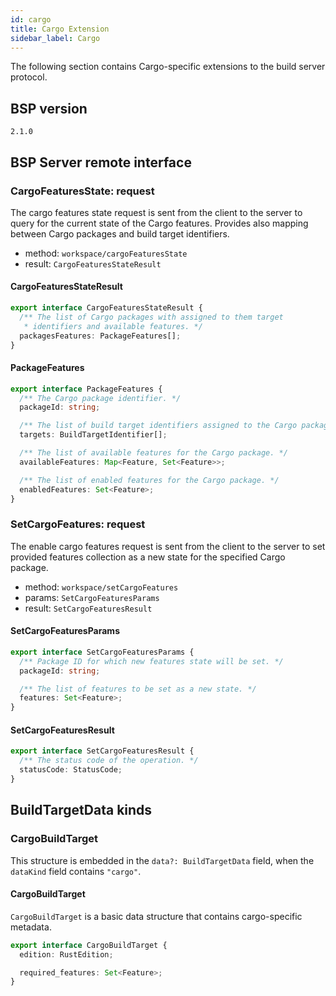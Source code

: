 ```yaml
---
id: cargo
title: Cargo Extension
sidebar_label: Cargo
---
```


The following section contains Cargo-specific extensions to the build server
protocol.

## BSP version

`2.1.0`

## BSP Server remote interface

### CargoFeaturesState: request

The cargo features state request is sent from the client to the server to
query for the current state of the Cargo features. Provides also mapping
between Cargo packages and build target identifiers.

- method: `workspace/cargoFeaturesState`
- result: `CargoFeaturesStateResult`

#### CargoFeaturesStateResult

```ts
export interface CargoFeaturesStateResult {
  /** The list of Cargo packages with assigned to them target
   * identifiers and available features. */
  packagesFeatures: PackageFeatures[];
}
```

#### PackageFeatures

```ts
export interface PackageFeatures {
  /** The Cargo package identifier. */
  packageId: string;

  /** The list of build target identifiers assigned to the Cargo package. */
  targets: BuildTargetIdentifier[];

  /** The list of available features for the Cargo package. */
  availableFeatures: Map<Feature, Set<Feature>>;

  /** The list of enabled features for the Cargo package. */
  enabledFeatures: Set<Feature>;
}
```

### SetCargoFeatures: request

The enable cargo features request is sent from the client to the server to
set provided features collection as a new state for
the specified Cargo package.

- method: `workspace/setCargoFeatures`
- params: `SetCargoFeaturesParams`
- result: `SetCargoFeaturesResult`

#### SetCargoFeaturesParams

```ts
export interface SetCargoFeaturesParams {
  /** Package ID for which new features state will be set. */
  packageId: string;

  /** The list of features to be set as a new state. */
  features: Set<Feature>;
}
```

#### SetCargoFeaturesResult

```ts
export interface SetCargoFeaturesResult {
  /** The status code of the operation. */
  statusCode: StatusCode;
}
```

## BuildTargetData kinds

### CargoBuildTarget

This structure is embedded in
the `data?: BuildTargetData` field, when
the `dataKind` field contains `"cargo"`.

#### CargoBuildTarget

`CargoBuildTarget` is a basic data structure that contains
cargo-specific metadata.

```ts
export interface CargoBuildTarget {
  edition: RustEdition;

  required_features: Set<Feature>;
}
```

